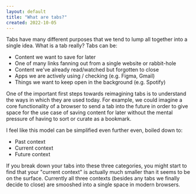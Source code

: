 ```yaml
---
layout: default
title: "What are tabs?"
created: 2022-10-05
---
```


Tabs have many different purposes that we tend to lump all together into a single idea. What is a tab really? Tabs can be:

- Content we want to save for later
- One of many links fanning out from a single website or rabbit-hole
- Content we've already read/watched but forgotten to close
- Apps we are actively using / checking (e.g. Figma, Gmail)
- Things we want to keep open in the background (e.g. Spotify)

One of the important first steps towards reimagining tabs is to understand the ways in which they are used today. For example, we could imagine a core functionality of a browser to send a tab into the future in order to give space for the use case of saving content for later without the mental pressure of having to sort or curate as a bookmark.

I feel like this model can be simplified even further even, boiled down to:

- Past context
- Current context
- Future context

If you break down your tabs into these three categories, you might start to find that your "current context" is actually much smaller than it seems to be on the surface. Currently all three contexts (besides any tabs we finally decide to close) are smooshed into a single space in modern browsers.